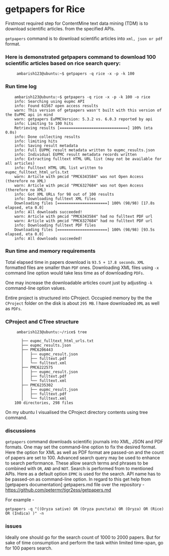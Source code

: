 # getpapers for Rice

Firstmost required step for ContentMine text data mining (TDM) is to download scientific articles. from the specified APIs.

`getpapers` command is to download scientific articles into `xml, json or pdf` format.

### Here is demonstrated getpapers command to download 100 scientific articles based on rice search query:
```
     ambarish123@ubuntu:~$ getpapers -q rice -x -p -k 100  
```


### Run time log
```
    ambarish123@ubuntu:~$ getpapers -q rice -x -p -k 100 -o rice 
    info: Searching using eupmc API
    info: Found 61567 open access results
    warn: This version of getpapers wasn't built with this version of the EuPMC api in mind
    warn: getpapers EuPMCVersion: 5.3.2 vs. 6.0.3 reported by api
    info: Limiting to 100 hits
    Retrieving results [==============================] 100% (eta 0.0s)
    info: Done collecting results
    info: limiting hits
    info: Saving result metadata
    info: Full EUPMC result metadata written to eupmc_results.json
    info: Individual EUPMC result metadata records written
    info: Extracting fulltext HTML URL list (may not be available for all articles)
    info: Fulltext HTML URL list written to eupmc_fulltext_html_urls.txt
    warn: Article with pmcid "PMC6343584" was not Open Access (therefore no XML)
    warn: Article with pmcid "PMC6327684" was not Open Access (therefore no XML)
    info: Got XML URLs for 98 out of 100 results
    info: Downloading fulltext XML files
    Downloading files [======================] 100% (98/98) [17.8s elapsed, eta 0.0]
    info: All downloads succeeded!
    warn: Article with pmcid "PMC6343584" had no fulltext PDF url
    warn: Article with pmcid "PMC6327684" had no fulltext PDF url
    info: Downloading fulltext PDF files
    Downloading files [======================] 100% (98/98) [93.5s elapsed, eta 0.0]
    info: All downloads succeeded!
```
### Run time and memory requirements

Total elapsed time in papers download is `93.5 + 17.8 seconds`. 
`XML` formatted files are smaller than `PDF` ones. Downloading XML files using  `-x` command line option
would take less time as of downloading `PDFs`. 

One may increase the downloadable articles count just by adjusting `-k` command-line option values.

Entire project is structured into CProject.
Occupied memory by the the `CProject` folder on the disk is about `295 MB`. I have downloaded `XML` as well as `PDFs`.

### CProject and CTree structure
```
     ambarish123@ubuntu:~/rice$ tree

       ├── eupmc_fulltext_html_urls.txt
       ├── eupmc_results.json
       ├── PMC6206443
       │   ├── eupmc_result.json
       │   ├── fulltext.pdf
       │   └── fulltext.xml
       ├── PMC6222575
       │   ├── eupmc_result.json
       │   ├── fulltext.pdf
       │   └── fulltext.xml
       ├── PMC6235302
       │   ├── eupmc_result.json
       │   ├── fulltext.pdf
       │   └── fulltext.xml
    100 directories, 298 files
```
On my ubuntu I visualised the CProject directory contents using tree command.

### discussions

`getpapers` command downloads scientific journals into XML, JSON and PDF formats. 
One may set the command-line option to fix the desired format. Here the option for XML 
as well as PDF format are passed-on and the count of papers are set to 100. Advanced search query
may be used to enhance to search performance. These allow search terms and phrases to be combined with
`OR`, `AND` and `NOT`. Search is performed from to mentioned APIs. Here as a default option `EPMC` is used for the search.
API name has to be passed-on as command-line option. In regard to this get help from [getpapers documentation] getpapers.md file over 
the repository - https://github.com/petermr/tigr2ess/getpapers.md 

For example - 

    getpapers -q "((Oryza sative) OR (Oryza punctata) OR (Oryza) OR (Rice) OR (Indica) )" -n


### issues

Ideally one should go for the search count of 1000 to 2000 papers. But for sake of time consumption
and perform the task within limited time-span, go for 100 papers search.



